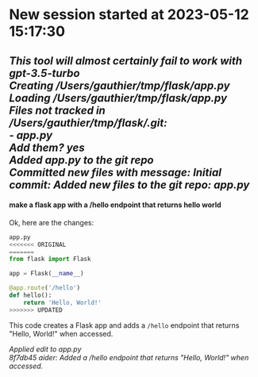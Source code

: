 
# New session started at 2023-05-12 15:17:30
_This tool will almost certainly fail to work with gpt-3.5-turbo_  
_Creating /Users/gauthier/tmp/flask/app.py_  
_Loading /Users/gauthier/tmp/flask/app.py_  
_Files not tracked in /Users/gauthier/tmp/flask/.git:_  
_- app.py_  
_Add them? yes_  
_Added app.py to the git repo_  
_Committed new files with message: Initial commit: Added new files to the git repo: app.py_  
---
#### make a flask app with a /hello endpoint that returns hello world  

Ok, here are the changes:

```python
app.py
<<<<<<< ORIGINAL
=======
from flask import Flask

app = Flask(__name__)

@app.route('/hello')
def hello():
    return 'Hello, World!'
>>>>>>> UPDATED
```

This code creates a Flask app and adds a `/hello` endpoint that returns "Hello, World!" when accessed.

_Applied edit to app.py_  
_8f7db45 aider: Added a /hello endpoint that returns "Hello, World!" when accessed._  
